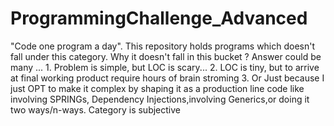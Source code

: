 # ProgrammingChallenge_Advanced
"Code one program a day". This repository holds programs which doesn't fall under this category. Why it doesn't fall in this bucket ? Answer could be many ... 1. Problem is simple, but LOC is scary...   2. LOC is tiny, but to arrive at final working product require hours of brain stroming   3. Or Just because I just OPT to make it complex by shaping it as a production line code like involving SPRINGs, Dependency Injections,involving Generics,or doing it two ways/n-ways.  Category is subjective

